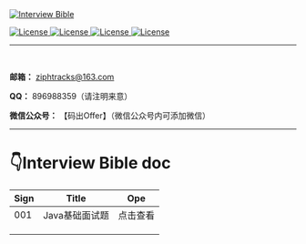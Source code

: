 <a href="https://github.com/Ziphtracks/InterviewBible">
		<img src="https://gitee.com/Ziphtracks/Figurebed/raw/master/img/2/20200822110430.gif" alt="Interview Bible">
	</a>

<p align="left">
    <a href="https://github.com/Ziphtracks/InterviewBible">
<img src="https://img.shields.io/badge/License-MIT-blue.svg" alt="License">
	</a>
  <a href="https://github.com/Ziphtracks/JavaLearningmanual#%E5%BE%AE%E4%BF%A1%E5%85%AC%E4%BC%97%E5%8F%B7">
		<img src="https://img.shields.io/badge/微信公众号-码出Offer-brightgreen.svg" alt="License">
	</a>
    <a href="https://blog.csdn.net/weixin_44170221">
		<img src="https://img.shields.io/badge/CSDN-Follow-brightgreen.svg" alt="License">
	</a>
  <a href="https://github.com/Ziphtracks/JavaLearningmanual#%E8%AF%BB%E8%80%85%E7%A6%8F%E5%88%A9">
		<img src="https://img.shields.io/badge/读者福利-Come on-brightgreen.svg" alt="License">
	</a>
</p>




------

<br>

**邮箱：** ziphtracks@163.com

**QQ：** 896988359（请注明来意）

**微信公众号：** 【码出Offer】（微信公众号内可添加微信）



------

# 👇Interview Bible doc

| Sign | Title          | Ope      |
| ---- | -------------- | -------- |
| 001  | Java基础面试题 | 点击查看 |
|      |                |          |
|      |                |          |
|      |                |          |


